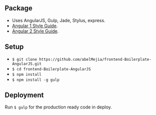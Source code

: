 
## Package

+ Uses AngularJS, Gulp, Jade, Stylus, express.
+ [Angular 1 Style Guide](https://github.com/johnpapa/angular-styleguide/blob/master/a1/README.md).
+ [Angular 2 Style Guide](https://github.com/johnpapa/angular-styleguide/blob/master/a2/README.md).

## Setup

+ `$ git clone https://github.com/abelMejia/frontend-Boilerplate-AngularJS.git`
+ `$ cd frontend-Boilerplate-AngularJS`
+ `$ npm install`
+ `$ npm install -g gulp`

## Deployment
Run `$ gulp` for the production ready code in deploy.

